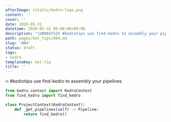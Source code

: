 ```yaml
---
afterImage: /static/kedro-logo.png
content: ''
cover: ''
date: 2020-05-31
datetime: 2020-05-31 00:00:00+00:00
description: "\U0001F525 #kedrotips use find-kedro to assembly your pipelines"
path: pages/hot_tips/004.md
slug: '004'
status: draft
tags:
- kedro
templateKey: hot-tip
title: ''
---
```


🔥 #kedrotips use find-kedro to assembly your pipelines


``` python
from kedro.context import KedroContext
from find_kedro import find_kedro

class ProjectContext(KedroContext):
    def _get_pipelines(self) -> Pipeline:
        return find_kedro()
```